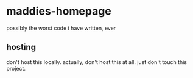 # maddies-homepage
possibly the worst code i have written, ever

## hosting
don't host this locally. actually, don't host this at all. just don't touch this project.
